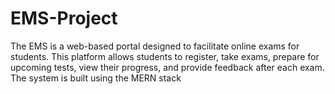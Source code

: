 # EMS-Project
The EMS is a web-based portal designed to facilitate online exams for students. This platform allows students to register, take exams, prepare for upcoming tests, view their progress, and provide feedback after each exam. The system is built using the MERN stack
